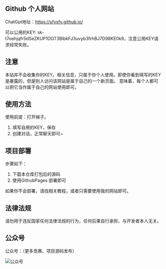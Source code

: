 ## Github 个人网站

ChatGpt地址：https://sfvsfv.github.io/

可以公用的KEY:   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，注意公用KEY请求经常失败。
## 注意
本站并不会收集你的KEY。相关信息，只属于你个人使用。即使你看到填写的KEY是暴露的，但是别人访问该网站是属于自己的一个新页面。
意味着，每个人都可以把它当作属于自己的网站使用即可。
## 使用方法
使用前提：打开梯子。
1. 填写自用的KEY，保存
2. 创建对话，正常聊天即可~

## 项目部署
步骤如下：
1. 下载本仓库打包后的源码
2. 使用GithubPages 部署即可

如果你不会部署，请找相关教程，或者只需要使用我的网站即可。
## 法律法规
请勿用于违反国家任何法律法规的行为，任何后果自行承担，与开发者本人无关。
## 公众号
公众号：（更多竞赛、项目源码发布）

![公众号](https://user-images.githubusercontent.com/62045791/224259546-d0bec9c4-12da-461e-aa1b-2336bb000ac9.jpg)
